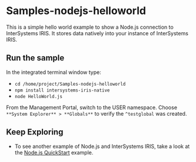 # Samples-nodejs-helloworld

This is a simple hello world example to show a Node.js connection to InterSystems IRIS. It stores data natively into your instance of InterSystems IRIS. 


## Run the sample

In the integrated terminal window type: 

* `cd /home/project/Samples-nodejs-helloworld`  
* `npm install intersystems-iris-native`
* `node HelloWorld.js`

From the Management Portal, switch to the USER namespace. Choose `**System Explorer** > **Globals**` to verify the `^testglobal` was created. 


## Keep Exploring

* To see another example of Node.js and InterSystems IRIS, take a look at the [Node.js QuickStart](https://learning.intersystems.com/course/view.php?name=Node.js%20QS) example.
